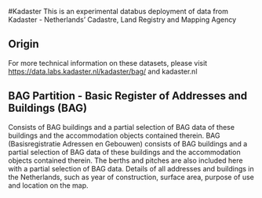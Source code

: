 #Kadaster
This is an experimental databus deployment of data from Kadaster - Netherlands’ Cadastre, Land Registry and Mapping Agency

## Origin
For more technical information on these datasets, please visit https://data.labs.kadaster.nl/kadaster/bag/ and kadaster.nl


## BAG Partition - Basic Register of Addresses and Buildings (BAG)   
Consists of BAG buildings and a partial selection of BAG data of these buildings and the accommodation objects contained therein.
BAG (Basisregistratie Adressen en Gebouwen) consists of BAG buildings and a partial selection of BAG data of these buildings and the accommodation objects contained therein. The berths and pitches are also included here with a partial selection of BAG data. Details of all addresses and buildings in the Netherlands, such as year of construction, surface area, purpose of use and location on the map.
